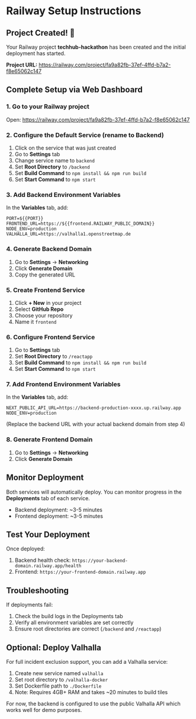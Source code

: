 # Railway Setup Instructions

## Project Created! 🎉

Your Railway project **techhub-hackathon** has been created and the initial deployment has started.

**Project URL:** https://railway.com/project/fa9a82fb-37ef-4ffd-b7a2-f8e65062c147

## Complete Setup via Web Dashboard

### 1. Go to your Railway project
Open: https://railway.com/project/fa9a82fb-37ef-4ffd-b7a2-f8e65062c147

### 2. Configure the Default Service (rename to Backend)
1. Click on the service that was just created
2. Go to **Settings** tab
3. Change service name to `backend`
4. Set **Root Directory** to `/backend`
5. Set **Build Command** to `npm install && npm run build`
6. Set **Start Command** to `npm start`

### 3. Add Backend Environment Variables
In the **Variables** tab, add:
```
PORT=${{PORT}}
FRONTEND_URL=https://${{frontend.RAILWAY_PUBLIC_DOMAIN}}
NODE_ENV=production
VALHALLA_URL=https://valhalla1.openstreetmap.de
```

### 4. Generate Backend Domain
1. Go to **Settings** → **Networking**
2. Click **Generate Domain**
3. Copy the generated URL

### 5. Create Frontend Service
1. Click **+ New** in your project
2. Select **GitHub Repo**
3. Choose your repository
4. Name it `frontend`

### 6. Configure Frontend Service
1. Go to **Settings** tab
2. Set **Root Directory** to `/reactapp`
3. Set **Build Command** to `npm install && npm run build`
4. Set **Start Command** to `npm start`

### 7. Add Frontend Environment Variables
In the **Variables** tab, add:
```
NEXT_PUBLIC_API_URL=https://backend-production-xxxx.up.railway.app
NODE_ENV=production
```
(Replace the backend URL with your actual backend domain from step 4)

### 8. Generate Frontend Domain
1. Go to **Settings** → **Networking**
2. Click **Generate Domain**

## Monitor Deployment

Both services will automatically deploy. You can monitor progress in the **Deployments** tab of each service.

- Backend deployment: ~3-5 minutes
- Frontend deployment: ~3-5 minutes

## Test Your Deployment

Once deployed:
1. Backend health check: `https://your-backend-domain.railway.app/health`
2. Frontend: `https://your-frontend-domain.railway.app`

## Troubleshooting

If deployments fail:
1. Check the build logs in the Deployments tab
2. Verify all environment variables are set correctly
3. Ensure root directories are correct (`/backend` and `/reactapp`)

## Optional: Deploy Valhalla

For full incident exclusion support, you can add a Valhalla service:
1. Create new service named `valhalla`
2. Set root directory to `/valhalla-docker`
3. Set Dockerfile path to `./Dockerfile`
4. Note: Requires 4GB+ RAM and takes ~20 minutes to build tiles

For now, the backend is configured to use the public Valhalla API which works well for demo purposes.